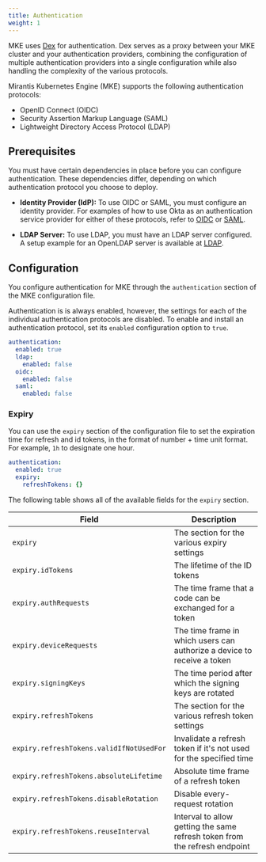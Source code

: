 ```yaml
---
title: Authentication
weight: 1
---
```


MKE uses [Dex](https://dexidp.io/) for authentication. Dex serves as a proxy
between your MKE cluster and your authentication providers, combining the
configuration of multiple authentication providers into a single configuration
while also handling the complexity of the various protocols.

Mirantis Kubernetes Engine (MKE) supports the following authentication
protocols:

- OpenID Connect (OIDC)
- Security Assertion Markup Language (SAML)
- Lightweight Directory Access Protocol (LDAP)

## Prerequisites

You must have certain dependencies in place before you can configure
authentication. These dependencies differ, depending on which authentication
protocol you choose to deploy.

- **Identity Provider (IdP):** To use OIDC or SAML, you must configure an identity provider. For examples of how to use Okta as an authentication service provider for either of these protocols, refer to [OIDC](../../operations/authentication/oidc-providers/oidc) or [SAML](../../operations/authentication/saml-providers/saml).

- **LDAP Server:** To use LDAP, you must have an LDAP server configured. A setup example for an OpenLDAP server is available at [LDAP](../../tutorials/authentication-provider-setup/ldap).

## Configuration

You configure authentication for MKE through the `authentication` section
of the MKE configuration file.

Authentication is is always enabled, however, the settings for each of the
individual authentication protocols are disabled. To enable and install an
authentication protocol, set its `enabled` configuration option to `true`.

```yaml
authentication:
  enabled: true
  ldap:
    enabled: false
  oidc:
    enabled: false
  saml:
    enabled: false
```

### Expiry

You can use the `expiry` section of the configuration file to set the expiration time for refresh and id tokens, in the format of number + time unit format. For example, `1h` to designate one hour.

```yaml
authentication:
  enabled: true
  expiry:
    refreshTokens: {}
```

The following table shows all of the available fields for the `expiry` section.

| Field                                    | Description                                                                |
| ---------------------------------------- | -------------------------------------------------------------------------- |
| `expiry`                                 | The section for the various expiry settings                                |
| `expiry.idTokens`                        | The lifetime of the ID tokens                                              |
| `expiry.authRequests`                    | The time frame that a code can be exchanged for a token                    |
| `expiry.deviceRequests`                  | The time frame in which users can authorize a device to receive a token    |
| `expiry.signingKeys`                     | The time period after which the signing keys are rotated                   |
| `expiry.refreshTokens`                   | The section for the various refresh token settings                         |
| `expiry.refreshTokens.validIfNotUsedFor` | Invalidate a refresh token if it's not used for the specified time         |
| `expiry.refreshTokens.absoluteLifetime`  | Absolute time frame of a refresh token                                     |
| `expiry.refreshTokens.disableRotation`   | Disable every-request rotation                                             |
| `expiry.refreshTokens.reuseInterval`     | Interval to allow getting the same refresh token from the refresh endpoint |
